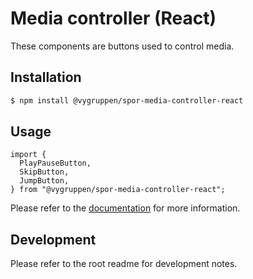 # Media controller (React)

These components are buttons used to control media.

## Installation

```bash
$ npm install @vygruppen/spor-media-controller-react
```

## Usage

```tsx
import {
  PlayPauseButton,
  SkipButton,
  JumpButton,
} from "@vygruppen/spor-media-controller-react";
```

Please refer to the [documentation](https://spor.vy.no) for more information.

## Development

Please refer to the root readme for development notes.

